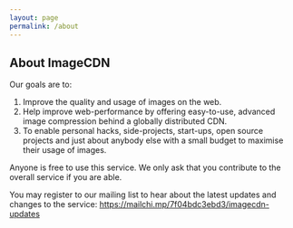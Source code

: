 ```yaml
---
layout: page
permalink: /about
---
```


## About ImageCDN

Our goals are to:
1. Improve the quality and usage of images on the web.
2. Help improve web-performance by offering easy-to-use, advanced image compression behind a globally distributed CDN.
3. To enable personal hacks, side-projects, start-ups, open source projects and just about anybody else with a small budget to maximise their usage of images.

Anyone is free to use this service. We only ask that you contribute to the overall service if you are able.

You may register to our mailing list to hear about the latest updates and changes to the service: https://mailchi.mp/7f04bdc3ebd3/imagecdn-updates
